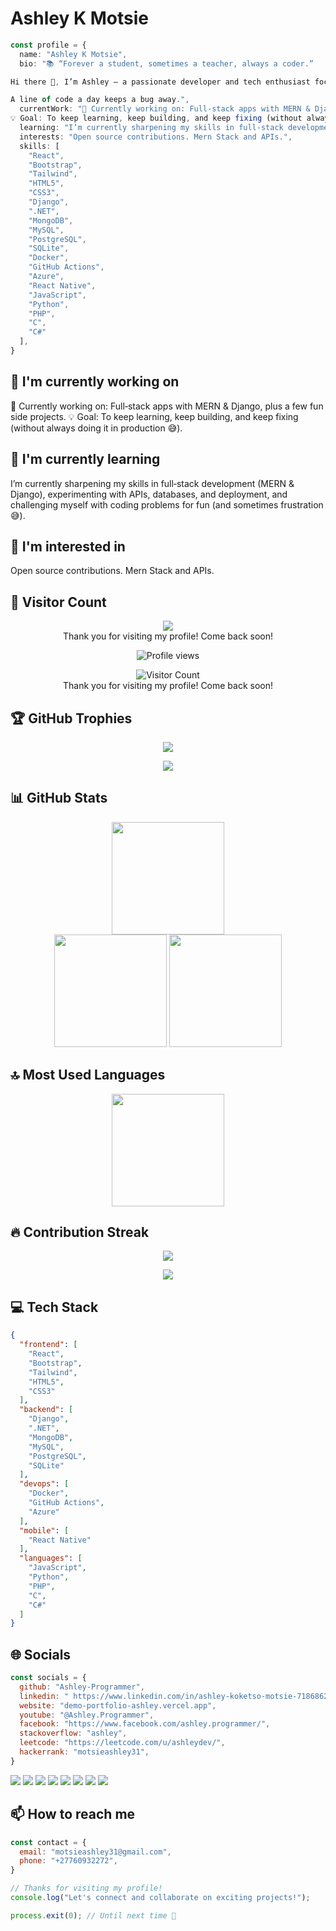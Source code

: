 # Ashley K Motsie

```typescript
const profile = {
  name: "Ashley K Motsie",
  bio: "📚 “Forever a student, sometimes a teacher, always a coder.”

Hi there 👋, I’m Ashley — a passionate developer and tech enthusiast focused on turning coffee ☕ into code. My projects range across web development, desktop applications, and backend systems, with experience in stacks like React + Vite, FastAPI, Django, and PHP + MySQL. I enjoy taking ideas from scratch to functional products, whether it’s creating e‑commerce platforms, dashboards, authentication systems, or utility apps like PDF search tools and duplicate file scanners (yes, because who really knows how many duplicate files they’ve got lying around?).

A line of code a day keeps a bug away.",
  currentWork: "🔭 Currently working on: Full‑stack apps with MERN & Django, plus a few fun side projects.
💡 Goal: To keep learning, keep building, and keep fixing (without always doing it in production 😅).",
  learning: "I’m currently sharpening my skills in full‑stack development (MERN & Django), experimenting with APIs, databases, and deployment, and challenging myself with coding problems for fun (and sometimes frustration 😅).",
  interests: "Open source contributions. Mern Stack and APIs.",
  skills: [
    "React",
    "Bootstrap",
    "Tailwind",
    "HTML5",
    "CSS3",
    "Django",
    ".NET",
    "MongoDB",
    "MySQL",
    "PostgreSQL",
    "SQLite",
    "Docker",
    "GitHub Actions",
    "Azure",
    "React Native",
    "JavaScript",
    "Python",
    "PHP",
    "C",
    "C#"
  ],
}
```

## 🔭 I'm currently working on

🔭 Currently working on: Full‑stack apps with MERN & Django, plus a few fun side projects.
💡 Goal: To keep learning, keep building, and keep fixing (without always doing it in production 😅).

## 🌱 I'm currently learning

I’m currently sharpening my skills in full‑stack development (MERN & Django), experimenting with APIs, databases, and deployment, and challenging myself with coding problems for fun (and sometimes frustration 😅).

## 👀 I'm interested in

Open source contributions. Mern Stack and APIs.

## 👀 Visitor Count

<!-- ⚠️ Important: Replace 'Ashley-Programmer' with your actual GitHub username in the URL below -->
<p align="center">
  <img src="https://profile-counter.glitch.me/Ashley-Programmer/count.svg" />
  <br>Thank you for visiting my profile! Come back soon!
</p>
<p align="center">
  <img src="https://komarev.com/ghpvc/?username=Ashley-Programmer&style=for-the-badge" alt="Profile views" />
</p>
<p align="center">
  <img src="https://profile-counter.glitch.me/Ashley-Programmer/count.svg" alt="Visitor Count" />
  <br>Thank you for visiting my profile! Come back soon!
</p>


## 🏆 GitHub Trophies

<!-- ⚠️ Important: Replace 'Ashley-Programmer' with your actual GitHub username in the URL below -->
<p align="center">
  <img src="https://github-profile-trophy.vercel.app/?username=Ashley-Programmer&theme=onedark&column=7&margin-w=15&margin-h=15" />
</p>
<p align="center">
  <img src="https://github-profile-trophy.vercel.app/?username=Ashley-Programmer&theme=onedark&no-frame=true&no-bg=true&margin-w=15&margin-h=15" />
</p>


## 📊 GitHub Stats

<!-- ⚠️ Important: Replace 'Ashley-Programmer' with your actual GitHub username in the URL below -->
<div align="center">
  <img height="180em" src="https://github-readme-stats.vercel.app/api?username=Ashley-Programmer&show_icons=true&theme=dark&include_all_commits=true&count_private=true"/>
</div>
<div align="center">
  <img height="180em" src="https://github-readme-stats.vercel.app/api?username=Ashley-Programmer&show_icons=true&theme=dark&include_all_commits=true&count_private=true" />
  <img height="180em" src="https://github-readme-stats.vercel.app/api/top-langs/?username=Ashley-Programmer&layout=compact&langs_count=10&theme=dark" />
</div>

## 🔝 Most Used Languages

<!-- ⚠️ Important: Replace 'Ashley-Programmer' with your actual GitHub username in the URL below -->
<div align="center">
  <img height="180em" src="https://github-readme-stats.vercel.app/api/top-langs/?username=Ashley-Programmer&layout=compact&langs_count=10&theme=dark"/>
</div>

## 🔥 Contribution Streak

<!-- ⚠️ Important: Replace 'Ashley-Programmer' with your actual GitHub username in the URL below -->
<div align="center">
  <img src="https://github-readme-streak-stats.herokuapp.com/?user=Ashley-Programmer&theme=dark&hide_border=false" />
</div>
<p align="center">
  <img src="https://github-readme-streak-stats.herokuapp.com/?user=Ashley-Programmer&theme=dark&hide_border=true" />
</p>


## 💻 Tech Stack

```json
{
  "frontend": [
    "React",
    "Bootstrap",
    "Tailwind",
    "HTML5",
    "CSS3"
  ],
  "backend": [
    "Django",
    ".NET",
    "MongoDB",
    "MySQL",
    "PostgreSQL",
    "SQLite"
  ],
  "devops": [
    "Docker",
    "GitHub Actions",
    "Azure"
  ],
  "mobile": [
    "React Native"
  ],
  "languages": [
    "JavaScript",
    "Python",
    "PHP",
    "C",
    "C#"
  ]
}
```

## 🌐 Socials

```javascript
const socials = {
  github: "Ashley-Programmer",
  linkedin: " https://www.linkedin.com/in/ashley-koketso-motsie-718686263/",
  website: "demo-portfolio-ashley.vercel.app",
  youtube: "@Ashley.Programmer",
  facebook: "https://www.facebook.com/ashley.programmer/",
  stackoverflow: "ashley",
  leetcode: "https://leetcode.com/u/ashleydev/",
  hackerrank: "motsieashley31",
}
```

<div>
<a href=" https://github.com/Ashley-Programmer"><img src="https://img.shields.io/badge/github-%23000000.svg?style=for-the-badge&logo=github&logoColor=white" /></a> <a href=" https://www.linkedin.com/in/ashley-koketso-motsie-718686263/"><img src="https://img.shields.io/badge/linkedin-%23000000.svg?style=for-the-badge&logo=linkedin&logoColor=white" /></a> <a href="demo-portfolio-ashley.vercel.app"><img src="https://img.shields.io/badge/website-%23000000.svg?style=for-the-badge&logo=website&logoColor=white" /></a> <a href="https://www.youtube.com/@Ashley.Programmer"><img src="https://img.shields.io/badge/youtube-%23000000.svg?style=for-the-badge&logo=youtube&logoColor=white" /></a> <a href="https://www.facebook.com/ashley.programmer/"><img src="https://img.shields.io/badge/facebook-%23000000.svg?style=for-the-badge&logo=facebook&logoColor=white" /></a> <a href="https://stackoverflow.com/users/24185468/ashley"><img src="https://img.shields.io/badge/stackoverflow-%23000000.svg?style=for-the-badge&logo=stackoverflow&logoColor=white" /></a> <a href="https://leetcode.com/u/ashleydev/"><img src="https://img.shields.io/badge/leetcode-%23000000.svg?style=for-the-badge&logo=leetcode&logoColor=white" /></a> <a href="https://www.hackerrank.com/profile/motsieashley31"><img src="https://img.shields.io/badge/hackerrank-%23000000.svg?style=for-the-badge&logo=hackerrank&logoColor=white" /></a> 
</div>

## 📫 How to reach me

```javascript
const contact = {
  email: "motsieashley31@gmail.com",
  phone: "+27760932272",
}
```

```typescript
// Thanks for visiting my profile!
console.log("Let's connect and collaborate on exciting projects!");

process.exit(0); // Until next time 👋
```
